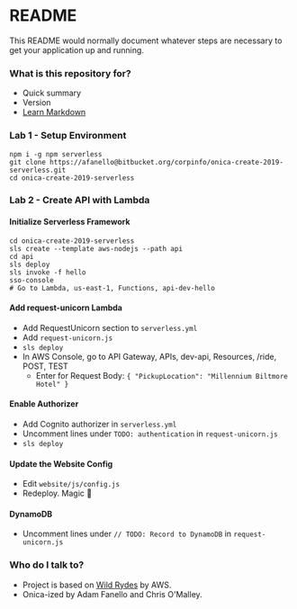 # README #

This README would normally document whatever steps are necessary to get your application up and running.

### What is this repository for? ###

* Quick summary
* Version
* [Learn Markdown](https://bitbucket.org/tutorials/markdowndemo)

### Lab 1 - Setup Environment

```
npm i -g npm serverless
git clone https://afanello@bitbucket.org/corpinfo/onica-create-2019-serverless.git
cd onica-create-2019-serverless
```

### Lab 2 - Create API with Lambda

#### Initialize Serverless Framework
```
cd onica-create-2019-serverless
sls create --template aws-nodejs --path api
cd api
sls deploy
sls invoke -f hello
sso-console
# Go to Lambda, us-east-1, Functions, api-dev-hello
```

#### Add request-unicorn Lambda

- Add RequestUnicorn section to `serverless.yml`
- Add `request-unicorn.js`
- `sls deploy`
- In AWS Console, go to API Gateway, APIs, dev-api, Resources, /ride, POST, TEST
  - Enter for Request Body: `{ "PickupLocation": "Millennium Biltmore Hotel" }`

#### Enable Authorizer

- Add Cognito authorizer in `serverless.yml`
- Uncomment lines under `TODO: authentication` in `request-unicorn.js`
- `sls deploy`

#### Update the Website Config

- Edit `website/js/config.js`
- Redeploy. Magic 🎩

#### DynamoDB

- Uncomment lines under `// TODO: Record to DynamoDB` in `request-unicorn.js`

### Who do I talk to? ###

* Project is based on [Wild Rydes](https://aws.amazon.com/getting-started/projects/build-serverless-web-app-lambda-apigateway-s3-dynamodb-cognito/) by AWS.
* Onica-ized by Adam Fanello and Chris O'Malley.
